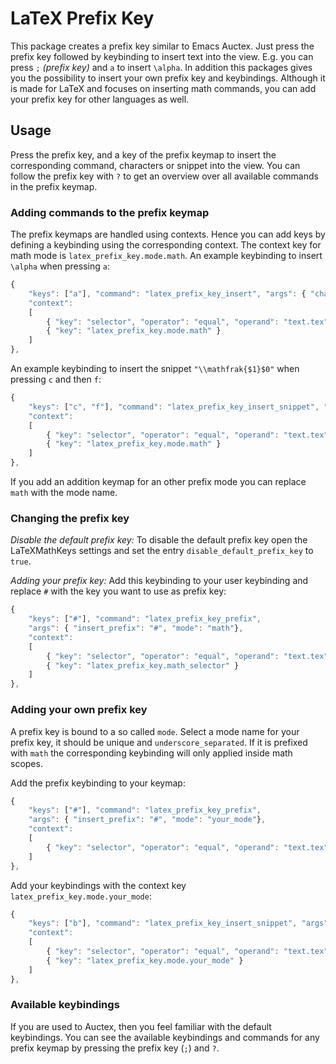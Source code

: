 # LaTeX Prefix Key

This package creates a prefix key similar to Emacs Auctex. Just press the prefix key followed by keybinding to insert text into the view. E.g. you can press `;` *(prefix key)* and `a` to insert `\alpha`. In addition this packages gives you the possibility to insert your own prefix key and keybindings.
Although it is made for LaTeX and focuses on inserting math commands, you can add your prefix key for other languages as well.


## Usage

Press the prefix key, and a key of the prefix keymap to insert the corresponding command, characters or snippet into the view.
You can follow the prefix key with `?` to get an overview over all available commands in the prefix keymap.


### Adding commands to the prefix keymap

The prefix keymaps are handled using contexts. Hence you can add keys by defining a keybinding using the corresponding context. The context key for math mode is `latex_prefix_key.mode.math`.
An example keybinding to insert `\alpha` when pressing `a`:

``` js
{
    "keys": ["a"], "command": "latex_prefix_key_insert", "args": { "characters": "\\alpha" },
    "context":
    [
        { "key": "selector", "operator": "equal", "operand": "text.tex" },
        { "key": "latex_prefix_key.mode.math" }
    ]
},
```

An example keybinding to insert the snippet `"\\mathfrak{$1}$0"` when pressing `c` and then `f`:

``` js
{
    "keys": ["c", "f"], "command": "latex_prefix_key_insert_snippet", "args": {"contents": "\\mathfrak{$1}$0"},
    "context":
    [
        { "key": "selector", "operator": "equal", "operand": "text.tex" },
        { "key": "latex_prefix_key.mode.math" }
    ]
},
```

If you add an addition keymap for an other prefix mode you can replace `math` with the mode name.


### Changing the prefix key

*Disable the default prefix key:*
To disable the default prefix key open the LaTeXMathKeys settings and set the entry `disable_default_prefix_key` to `true`.

*Adding your prefix key:*
Add this keybinding to your user keybinding and replace `#` with the key you want to use as prefix key:

``` js
{
    "keys": ["#"], "command": "latex_prefix_key_prefix",
    "args": { "insert_prefix": "#", "mode": "math"},
    "context":
    [
        { "key": "selector", "operator": "equal", "operand": "text.tex" },
        { "key": "latex_prefix_key.math_selector" }
    ]
},
```


### Adding your own prefix key

A prefix key is bound to a so called `mode`. Select a mode name for your prefix key, it should be unique and `underscore_separated`. If it is prefixed with `math` the corresponding keybinding will only applied inside math scopes.

Add the prefix keybinding to your keymap:

``` js
{
    "keys": ["#"], "command": "latex_prefix_key_prefix",
    "args": { "insert_prefix": "#", "mode": "your_mode"},
    "context":
    [
        { "key": "selector", "operator": "equal", "operand": "text.tex" }
    ]
},
```

Add your keybindings with the context key `latex_prefix_key.mode.your_mode`:

``` js
{
    "keys": ["b"], "command": "latex_prefix_key_insert_snippet", "args": { "contents": "\\textbf{$1}$0" },
    "context":
    [
        { "key": "selector", "operator": "equal", "operand": "text.tex" },
        { "key": "latex_prefix_key.mode.your_mode" }
    ]
},
```

### Available keybindings

If you are used to Auctex, then you feel familiar with the default keybindings. You can see the available keybindings and commands for any prefix keymap by pressing the prefix key (`;`) and `?`.

<!-- In addition a cheat sheet with the default keys is hosted [here](). -->
